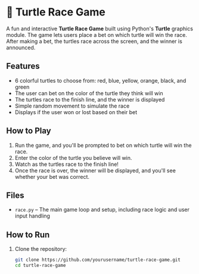 # 🐢 Turtle Race Game

A fun and interactive **Turtle Race Game** built using Python's **Turtle** graphics module. 
The game lets users place a bet on which turtle will win the race. After making a bet, the turtles race across the screen, and the winner is announced.

## Features
- 6 colorful turtles to choose from: red, blue, yellow, orange, black, and green
- The user can bet on the color of the turtle they think will win
- The turtles race to the finish line, and the winner is displayed
- Simple random movement to simulate the race
- Displays if the user won or lost based on their bet

## How to Play
1. Run the game, and you'll be prompted to bet on which turtle will win the race.
2. Enter the color of the turtle you believe will win.
3. Watch as the turtles race to the finish line!
4. Once the race is over, the winner will be displayed, and you'll see whether your bet was correct.

## Files
- `race.py` – The main game loop and setup, including race logic and user input handling

## How to Run
1. Clone the repository:
   ```bash
   git clone https://github.com/yourusername/turtle-race-game.git
   cd turtle-race-game
